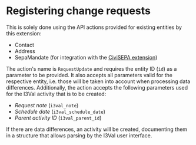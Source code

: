 # Registering change requests

This is solely done using the API actions provided for existing entities by this
extension:

-   Contact
-   Address
-   SepaMandate (for integration with the
    [CiviSEPA extension](https://github.com/project60/org.project60.sepa))

The action's name is `RequestUpdate` and requires the entity ID (`id`) as a
parameter to be provided. It also accepts all parameters valid for the
respective entity, i.e. those will be taken into account when processing data
differences. Additionally, the action accepts the following parameters used for
the I3Val activity that is to be created:

-   *Request note* (`i3val_note`)
-   *Schedule date* (`i3val_schedule_date`)
-   *Parent activity ID* (`i3val_parent_id`)

If there are data differences, an activity will be created, documenting them in
a structure that allows parsing by the I3Val user interface.
